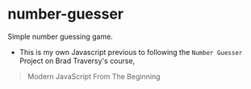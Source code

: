 # number-guesser
<!-- Accessible on: https://alibijan.github.io/task-list/ -->

Simple number guessing game.
- This is my own Javascript previous to following the `Number Guesser` Project on Brad Traversy's course,
> Modern JavaScript From The Beginning